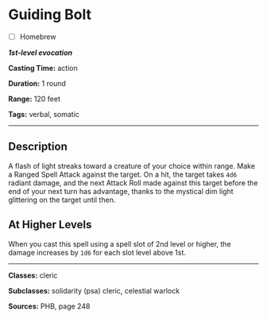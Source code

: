 # Guiding Bolt

- [ ] Homebrew

***1st-level evocation***

**Casting Time:** action

**Duration:** 1 round

**Range:** 120 feet

**Tags:** verbal, somatic

---

## Description
A flash of light streaks toward a creature of your choice within range.
Make a Ranged Spell Attack against the target.
On a hit, the target takes `4d6` radiant damage, and the next Attack Roll made against this target before the end of your next turn has advantage, thanks to the mystical dim light glittering on the target until then.

## At Higher Levels
When you cast this spell using a spell slot of 2nd level or higher, the damage increases by `1d6` for each slot level above 1st.

---

**Classes:** cleric

**Subclasses:** solidarity (psa) cleric, celestial warlock

**Sources:** PHB, page 248
